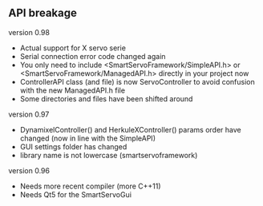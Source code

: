 API breakage
------------

version 0.98
- Actual support for X servo serie
- Serial connection error code changed again
- You only need to include <SmartServoFramework/SimpleAPI.h> or <SmartServoFramework/ManagedAPI.h> directly in your project now
- ControllerAPI class (and file) is now ServoController to avoid confusion with the new ManagedAPI.h file
- Some directories and files have been shifted around

version 0.97
- DynamixelController() and HerkuleXController() params order have changed (now in line with the SimpleAPI)
- GUI settings folder has changed
- library name is not lowercase (smartservoframework)

version 0.96
- Needs more recent compiler (more C++11)
- Needs Qt5 for the SmartServoGui


